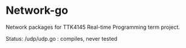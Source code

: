 Network-go
==========

Network packages for TTK4145 Real-time Programming term project.

Status:
/udp/udp.go : compiles, never tested
